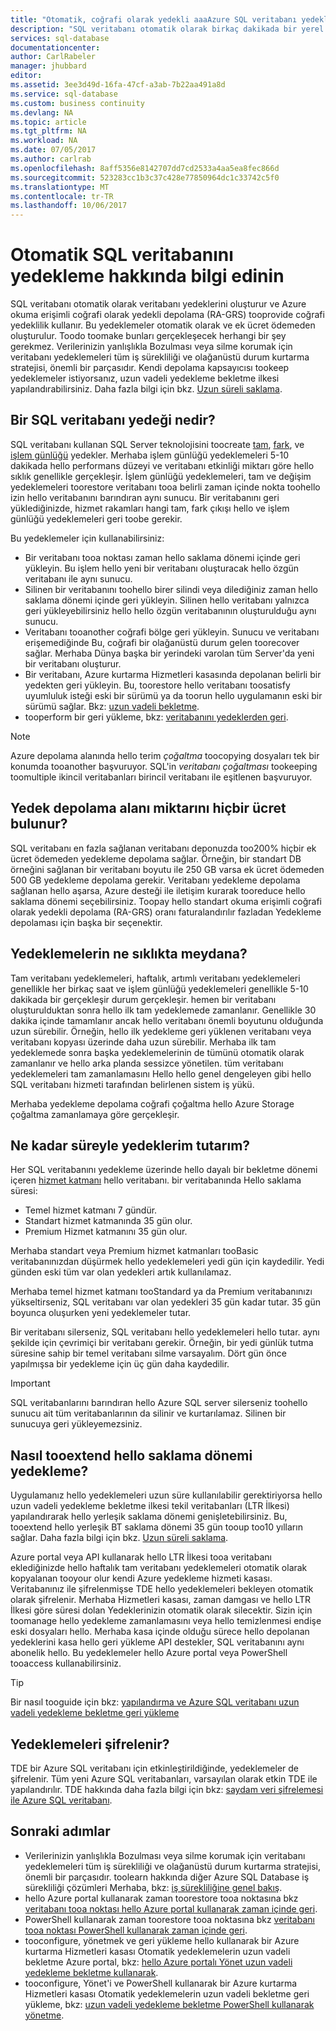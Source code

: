 ```yaml
---
title: "Otomatik, coğrafi olarak yedekli aaaAzure SQL veritabanı yedeklemeleri | Microsoft Docs"
description: "SQL veritabanı otomatik olarak birkaç dakikada bir yerel veritabanı yedeği oluşturur ve coğrafi yedeklilik için Azure okuma erişimli coğrafi olarak yedekli depolama kullanır."
services: sql-database
documentationcenter: 
author: CarlRabeler
manager: jhubbard
editor: 
ms.assetid: 3ee3d49d-16fa-47cf-a3ab-7b22aa491a8d
ms.service: sql-database
ms.custom: business continuity
ms.devlang: NA
ms.topic: article
ms.tgt_pltfrm: NA
ms.workload: NA
ms.date: 07/05/2017
ms.author: carlrab
ms.openlocfilehash: 8aff5356e8142707dd7cd2533a4aa5ea8fec866d
ms.sourcegitcommit: 523283cc1b3c37c428e77850964dc1c33742c5f0
ms.translationtype: MT
ms.contentlocale: tr-TR
ms.lasthandoff: 10/06/2017
---
```

# <a name="learn-about-automatic-sql-database-backups"></a>Otomatik SQL veritabanını yedekleme hakkında bilgi edinin

SQL veritabanı otomatik olarak veritabanı yedeklerini oluşturur ve Azure okuma erişimli coğrafi olarak yedekli depolama (RA-GRS) tooprovide coğrafi yedeklilik kullanır. Bu yedeklemeler otomatik olarak ve ek ücret ödemeden oluşturulur. Toodo toomake bunları gerçekleşecek herhangi bir şey gerekmez. Verilerinizin yanlışlıkla Bozulması veya silme korumak için veritabanı yedeklemeleri tüm iş sürekliliği ve olağanüstü durum kurtarma stratejisi, önemli bir parçasıdır. Kendi depolama kapsayıcısı tookeep yedeklemeler istiyorsanız, uzun vadeli yedekleme bekletme ilkesi yapılandırabilirsiniz. Daha fazla bilgi için bkz. [Uzun süreli saklama](sql-database-long-term-retention.md).

## <a name="what-is-a-sql-database-backup"></a>Bir SQL veritabanı yedeği nedir?

SQL veritabanı kullanan SQL Server teknolojisini toocreate [tam](https://msdn.microsoft.com/library/ms186289.aspx), [fark](https://msdn.microsoft.com/library/ms175526.aspx), ve [işlem günlüğü](https://msdn.microsoft.com/library/ms191429.aspx) yedekler. Merhaba işlem günlüğü yedeklemeleri 5-10 dakikada hello performans düzeyi ve veritabanı etkinliği miktarı göre hello sıklık genellikle gerçekleşir. İşlem günlüğü yedeklemeleri, tam ve değişim yedeklemeleri toorestore veritabanı tooa belirli zaman içinde nokta toohello izin hello veritabanını barındıran aynı sunucu. Bir veritabanını geri yüklediğinizde, hizmet rakamları hangi tam, fark çıkışı hello ve işlem günlüğü yedeklemeleri geri toobe gerekir.


Bu yedeklemeler için kullanabilirsiniz:

* Bir veritabanı tooa noktası zaman hello saklama dönemi içinde geri yükleyin. Bu işlem hello yeni bir veritabanı oluşturacak hello özgün veritabanı ile aynı sunucu.
* Silinen bir veritabanını toohello birer silindi veya dilediğiniz zaman hello saklama dönemi içinde geri yükleyin. Silinen hello veritabanı yalnızca geri yükleyebilirsiniz hello hello özgün veritabanının oluşturulduğu aynı sunucu.
* Veritabanı tooanother coğrafi bölge geri yükleyin. Sunucu ve veritabanı erişemediğinde Bu, coğrafi bir olağanüstü durum gelen toorecover sağlar. Merhaba Dünya başka bir yerindeki varolan tüm Server'da yeni bir veritabanı oluşturur. 
* Bir veritabanı, Azure kurtarma Hizmetleri kasasında depolanan belirli bir yedekten geri yükleyin. Bu, toorestore hello veritabanı toosatisfy uyumluluk isteği eski bir sürümü ya da toorun hello uygulamanın eski bir sürümü sağlar. Bkz: [uzun vadeli bekletme](sql-database-long-term-retention.md).
* tooperform bir geri yükleme, bkz: [veritabanını yedeklerden geri](sql-database-recovery-using-backups.md).

> [!NOTE]
> Azure depolama alanında hello terim *çoğaltma* toocopying dosyaları tek bir konumda tooanother başvuruyor. SQL'in *veritabanı çoğaltması* tookeeping toomultiple ikincil veritabanları birincil veritabanı ile eşitlenen başvuruyor. 
> 

## <a name="how-much-backup-storage-is-included-at-no-cost"></a>Yedek depolama alanı miktarını hiçbir ücret bulunur?
SQL veritabanı en fazla sağlanan veritabanı deponuzda too200% hiçbir ek ücret ödemeden yedekleme depolama sağlar. Örneğin, bir standart DB örneğini sağlanan bir veritabanı boyutu ile 250 GB varsa ek ücret ödemeden 500 GB yedekleme depolama gerekir. Veritabanı yedekleme depolama sağlanan hello aşarsa, Azure desteği ile iletişim kurarak tooreduce hello saklama dönemi seçebilirsiniz. Toopay hello standart okuma erişimli coğrafi olarak yedekli depolama (RA-GRS) oranı faturalandırılır fazladan Yedekleme depolaması için başka bir seçenektir. 

## <a name="how-often-do-backups-happen"></a>Yedeklemelerin ne sıklıkta meydana?
Tam veritabanı yedeklemeleri, haftalık, artımlı veritabanı yedeklemeleri genellikle her birkaç saat ve işlem günlüğü yedeklemeleri genellikle 5-10 dakikada bir gerçekleşir durum gerçekleşir. hemen bir veritabanı oluşturulduktan sonra hello ilk tam yedeklemede zamanlanır. Genellikle 30 dakika içinde tamamlanır ancak hello veritabanı önemli boyutunu olduğunda uzun sürebilir. Örneğin, hello ilk yedekleme geri yüklenen veritabanı veya veritabanı kopyası üzerinde daha uzun sürebilir. Merhaba ilk tam yedeklemede sonra başka yedeklemelerinin de tümünü otomatik olarak zamanlanır ve hello arka planda sessizce yönetilen. tüm veritabanı yedeklemeleri tam zamanlamasını Hello hello genel dengeleyen gibi hello SQL veritabanı hizmeti tarafından belirlenen sistem iş yükü. 

Merhaba yedekleme depolama coğrafi çoğaltma hello Azure Storage çoğaltma zamanlamaya göre gerçekleşir.

## <a name="how-long-do-you-keep-my-backups"></a>Ne kadar süreyle yedeklerim tutarım?
Her SQL veritabanını yedekleme üzerinde hello dayalı bir bekletme dönemi içeren [hizmet katmanı](sql-database-service-tiers.md) hello veritabanı. bir veritabanında Hello saklama süresi:


* Temel hizmet katmanı 7 gündür.
* Standart hizmet katmanında 35 gün olur.
* Premium Hizmet katmanını 35 gün olur.

Merhaba standart veya Premium hizmet katmanları tooBasic veritabanınızdan düşürmek hello yedeklemeleri yedi gün için kaydedilir. Yedi günden eski tüm var olan yedekleri artık kullanılamaz. 

Merhaba temel hizmet katmanı tooStandard ya da Premium veritabanınızı yükseltirseniz, SQL veritabanı var olan yedekleri 35 gün kadar tutar. 35 gün boyunca oluşurken yeni yedeklemeler tutar.

Bir veritabanı silerseniz, SQL veritabanı hello yedeklemeleri hello tutar. aynı şekilde için çevrimiçi bir veritabanı gerekir. Örneğin, bir yedi günlük tutma süresine sahip bir temel veritabanı silme varsayalım. Dört gün önce yapılmışsa bir yedekleme için üç gün daha kaydedilir.

> [!IMPORTANT]
> SQL veritabanlarını barındıran hello Azure SQL server silerseniz toohello sunucu ait tüm veritabanlarının da silinir ve kurtarılamaz. Silinen bir sunucuya geri yükleyemezsiniz.
> 

## <a name="how-tooextend-hello-backup-retention-period"></a>Nasıl tooextend hello saklama dönemi yedekleme?
Uygulamanız hello yedeklemeleri uzun süre kullanılabilir gerektiriyorsa hello uzun vadeli yedekleme bekletme ilkesi tekil veritabanları (LTR İlkesi) yapılandırarak hello yerleşik saklama dönemi genişletebilirsiniz. Bu, tooextend hello yerleşik BT saklama dönemi 35 gün tooup too10 yılların sağlar. Daha fazla bilgi için bkz. [Uzun süreli saklama](sql-database-long-term-retention.md).

Azure portal veya API kullanarak hello LTR İlkesi tooa veritabanı eklediğinizde hello haftalık tam veritabanı yedeklemeleri otomatik olarak kopyalanan tooyour olur kendi Azure yedekleme hizmeti kasası. Veritabanınız ile şifrelenmişse TDE hello yedeklemeleri bekleyen otomatik olarak şifrelenir.  Merhaba Hizmetleri kasası, zaman damgası ve hello LTR İlkesi göre süresi dolan Yedeklerinizin otomatik olarak silecektir.  Sizin için toomanage hello yedekleme zamanlamasını veya hello temizlenmesi endişe eski dosyaları hello. Merhaba kasa içinde olduğu sürece hello depolanan yedeklerini kasa hello geri yükleme API destekler, SQL veritabanını aynı abonelik hello. Bu yedeklemeler hello Azure portal veya PowerShell tooaccess kullanabilirsiniz.

> [!TIP]
> Bir nasıl tooguide için bkz: [yapılandırma ve Azure SQL veritabanı uzun vadeli yedekleme bekletme geri yükleme](sql-database-long-term-backup-retention-configure.md)
>

## <a name="are-backups-encrypted"></a>Yedeklemeleri şifrelenir?

TDE bir Azure SQL veritabanı için etkinleştirildiğinde, yedeklemeler de şifrelenir. Tüm yeni Azure SQL veritabanları, varsayılan olarak etkin TDE ile yapılandırılır. TDE hakkında daha fazla bilgi için bkz: [saydam veri şifrelemesi ile Azure SQL veritabanı](https://docs.microsoft.com/sql/relational-databases/security/encryption/transparent-data-encryption-with-azure-sql-database).

## <a name="next-steps"></a>Sonraki adımlar

- Verilerinizin yanlışlıkla Bozulması veya silme korumak için veritabanı yedeklemeleri tüm iş sürekliliği ve olağanüstü durum kurtarma stratejisi, önemli bir parçasıdır. toolearn hakkında diğer Azure SQL Database iş sürekliliği çözümleri Merhaba, bkz: [iş sürekliliğine genel bakış](sql-database-business-continuity.md).
- hello Azure portal kullanarak zaman toorestore tooa noktasına bkz [veritabanı tooa noktası hello Azure portal kullanarak zaman içinde geri](sql-database-recovery-using-backups.md).
- PowerShell kullanarak zaman toorestore tooa noktasına bkz [veritabanı tooa noktası PowerShell kullanarak zaman içinde geri](scripts/sql-database-restore-database-powershell.md).
- tooconfigure, yönetmek ve geri yükleme hello kullanarak bir Azure kurtarma Hizmetleri kasası Otomatik yedeklemelerin uzun vadeli bekletme Azure portal, bkz: [hello Azure portalı Yönet uzun vadeli yedekleme bekletme kullanarak](sql-database-long-term-backup-retention-configure.md).
- tooconfigure, Yönet'i ve PowerShell kullanarak bir Azure kurtarma Hizmetleri kasası Otomatik yedeklemelerin uzun vadeli bekletme geri yükleme, bkz: [uzun vadeli yedekleme bekletme PowerShell kullanarak yönetme](sql-database-long-term-backup-retention-configure.md).

